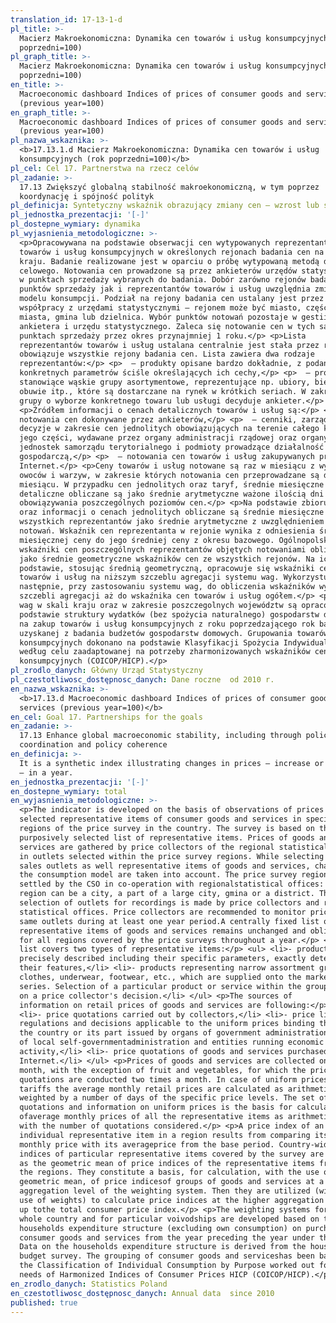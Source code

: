 ```yaml
---
translation_id: 17-13-1-d
pl_title: >-
  Macierz Makroekonomiczna: Dynamika cen towarów i usług konsumpcyjnych (rok
  poprzedni=100)
pl_graph_title: >-
  Macierz Makroekonomiczna: Dynamika cen towarów i usług konsumpcyjnych (rok
  poprzedni=100)
en_title: >-
  Macroeconomic dashboard Indices of prices of consumer goods and services
  (previous year=100)
en_graph_title: >-
  Macroeconomic dashboard Indices of prices of consumer goods and services
  (previous year=100)
pl_nazwa_wskaznika: >-
  <b>17.13.1.d Macierz Makroekonomiczna: Dynamika cen towarów i usług
  konsumpcyjnych (rok poprzedni=100)</b>
pl_cel: Cel 17. Partnerstwa na rzecz celów
pl_zadanie: >-
  17.13 Zwiększyć globalną stabilność makroekonomiczną, w tym poprzez
  koordynację i spójność polityk
pl_definicja: Syntetyczny wskaźnik obrazujący zmiany cen – wzrost lub spadek – w ciągu roku.
pl_jednostka_prezentacji: '[-]'
pl_dostepne_wymiary: dynamika
pl_wyjasnienia_metodologiczne: >-
  <p>Opracowywana na podstawie obserwacji cen wytypowanych reprezentantów
  towarów i usług konsumpcyjnych w określonych rejonach badania cen na terenie
  kraju. Badanie realizowane jest w oparciu o próbę wytypowaną metodą doboru
  celowego. Notowania cen prowadzone są przez ankieterów urzędów statystycznych
  w punktach sprzedaży wybranych do badania. Dobór zarówno rejonów badania cen,
  punktów sprzedaży jak i reprezentantów towarów i usług uwzględnia zmiany w
  modelu konsumpcji. Podział na rejony badania cen ustalany jest przez GUS przy
  współpracy z urzędami statystycznymi – rejonem może być miasto, część dużego
  miasta, gmina lub dzielnica. Wybór punktów notowań pozostaje w gestii
  ankietera i urzędu statystycznego. Zaleca się notowanie cen w tych samych
  punktach sprzedaży przez okres przynajmniej 1 roku.</p> <p>Lista
  reprezentantów towarów i usług ustalana centralnie jest stała przez rok i
  obowiązuje wszystkie rejony badania cen. Lista zawiera dwa rodzaje
  reprezentantów:</p> <p>  – produkty opisane bardzo dokładnie, z podaniem
  konkretnych parametrów ściśle określających ich cechy,</p> <p>  – produkty
  stanowiące wąskie grupy asortymentowe, reprezentujące np. ubiory, bieliznę,
  obuwie itp., które są dostarczane na rynek w krótkich seriach. W zakresie tej
  grupy o wyborze konkretnego towaru lub usługi decyduje ankieter.</p>
  <p>Źródłem informacji o cenach detalicznych towarów i usług są:</p> <p>  –
  notowania cen dokonywane przez ankieterów,</p> <p>  – cenniki, zarządzenia i
  decyzje w zakresie cen jednolitych obowiązujących na terenie całego kraju lub
  jego części, wydawane przez organy administracji rządowej oraz organy
  jednostek samorządu terytorialnego i podmioty prowadzące działalność
  gospodarczą,</p> <p>  – notowania cen towarów i usług zakupywanych przez
  Internet.</p> <p>Ceny towarów i usług notowane są raz w miesiącu z wyjątkiem
  owoców i warzyw, w zakresie których notowania cen przeprowadzane są dwa razy w
  miesiącu. W przypadku cen jednolitych oraz taryf, średnie miesięczne ceny
  detaliczne obliczane są jako średnie arytmetyczne ważone ilością dni
  obowiązywania poszczególnych poziomów cen.</p> <p>Na podstawie zbioru notowań
  oraz informacji o cenach jednolitych obliczane są średnie miesięczne ceny
  wszystkich reprezentantów jako średnie arytmetyczne z uwzględnieniem liczby
  notowań. Wskaźnik cen reprezentanta w rejonie wynika z odniesienia średniej
  miesięcznej ceny do jego średniej ceny z okresu bazowego. Ogólnopolskie
  wskaźniki cen poszczególnych reprezentantów objętych notowaniami obliczane są
  jako średnie geometryczne wskaźników cen ze wszystkich rejonów. Na ich
  podstawie, stosując średnią geometryczną, opracowuje się wskaźniki cen grup
  towarów i usług na niższym szczeblu agregacji systemu wag. Wykorzystuje się je
  następnie, przy zastosowaniu systemu wag, do obliczenia wskaźników wyższych
  szczebli agregacji aż do wskaźnika cen towarów i usług ogółem.</p> <p>System
  wag w skali kraju oraz w zakresie poszczegolnych województw są opracowywane na
  podstawie struktury wydatków (bez spożycia naturalnego) gospodarstw domowych
  na zakup towarów i usług konsumpcyjnych z roku poprzedzającego rok badany,
  uzyskanej z badania budżetów gospodarstw domowych. Grupowania towarów i usług
  konsumpcyjnych dokonano na podstawie Klasyfikacji Spożycia Indywidualnego
  według celu zaadaptowanej na potrzeby zharmonizowanych wskaźników cen
  konsumpcyjnych (COICOP/HICP).</p>
pl_zrodlo_danych: Główny Urząd Statystyczny
pl_czestotliwosc_dostępnosc_danych: Dane roczne  od 2010 r.
en_nazwa_wskaznika: >-
  <b>17.13.d Macroeconomic dashboard Indices of prices of consumer goods and
  services (previous year=100)</b>
en_cel: Goal 17. Partnerships for the goals
en_zadanie: >-
  17.13 Enhance global macroeconomic stability, including through policy
  coordination and policy coherence
en_definicja: >-
  It is a synthetic index illustrating changes in prices – increase or decrease
  – in a year.
en_jednostka_prezentacji: '[-]'
en_dostepne_wymiary: total
en_wyjasnienia_metodologiczne: >-
  <p>The indicator is developed on the basis of observations of prices of
  selected representative items of consumer goods and services in specific
  regions of the price survey in the country. The survey is based on the
  purposively selected list of representative items. Prices of goods and
  services are gathered by price collectors of the regional statistical offices
  in outlets selected within the price survey regions. While selecting regions,
  sales outlets as well representative items of goods and services, changes in
  the consumption model are taken into account. The price survey regions are
  settled by the CSO in co-operation with regionalstatistical offices: the
  region can be a city, a part of a large city, gmina or a district. The
  selection of outlets for recordings is made by price collectors and regional
  statistical offices. Price collectors are recommended to monitor prices in the
  same outlets during at least one year period.A centrally fixed list of
  representative items of goods and services remains unchanged and obligatory
  for all regions covered by the price surveys throughout a year.</p> <p>The
  list covers two types of representative items:</p> <ul> <li>- products
  precisely described including their specific parameters, exactly determining
  their features,</li> <li>- products representing narrow assortment groups like
  clothes, underwear, footwear, etc., which are supplied onto the market inshort
  series. Selection of a particular product or service within the group depends
  on a price collector's decision.</li> </ul> <p>The sources of
  information on retail prices of goods and services are following:</p> <ul>
  <li>- price quotations carried out by collectors,</li> <li>- price lists,
  regulations and decisions applicable to the uniform prices binding throughout
  the country or its part issued by organs of government administration, organs
  of local self-governmentadministration and entities running economic
  activity,</li> <li>- price quotations of goods and services purchased on the
  Internet.</li> </ul> <p>Prices of goods and services are collected once a
  month, with the exception of fruit and vegetables, for which the price
  quotations are conducted two times a month. In case of uniform prices and
  tariffs the average monthly retail prices are calculated as arithmetic means
  weighted by a number of days of the specific price levels. The set of
  quotations and information on uniform prices is the basis for calculation
  ofaverage monthly prices of all the representative items as arithmetic means,
  with the number of quotations considered.</p> <p>A price index of an
  individual representative item in a region results from comparing its average
  monthly price with its averageprice from the base period. Country-wide price
  indices of particular representative items covered by the survey are computed
  as the geometric mean of price indices of the representative items from all
  the regions. They constitute a basis, for calculation, with the use of the
  geometric mean, of price indicesof groups of goods and services at a lower
  aggregation level of the weighting system. Then they are utilized (with the
  use of weights) to calculate price indices at the higher aggregation levels -
  up tothe total consumer price index.</p> <p>The weighting systems for the
  whole country and for particular voivodships are developed based on the
  households expenditure structure (excluding own consumption) on purchasing
  consumer goods and services from the year preceding the year under the survey.
  Data on the households expenditure structure is derived from the household
  budget survey. The grouping of consumer goods and serviceshas been based on
  the Classification of Individual Consumption by Purpose worked out for the
  needs of Harmonized Indices of Consumer Prices HICP (COICOP/HICP).</p>
en_zrodlo_danych: Statistics Poland
en_czestotliwosc_dostępnosc_danych: Annual data  since 2010
published: true
---
```

